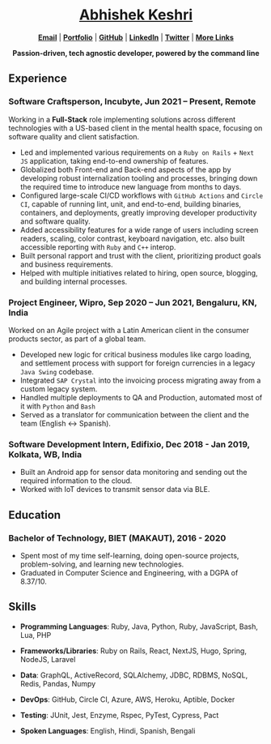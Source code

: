 <div align="center">

# [Abhishek Keshri](https://2kabhishek.github.io)

[**Email**](mailto:iam2kabhishek@gmail.com) | [**Portfolio**](https://2kabhishek.github.io) | [**GitHub**](https://github.com/2kabhishek) | [**LinkedIn**](https://www.linkedin.com/in/2kabhishek/) | [**Twitter**](https://twitter.com/2kabhishek) | [**More Links**](https://2kabhishek.github.io/links)

**Passion-driven, tech agnostic developer, powered by the command line**

</div>

## Experience

### **Software Craftsperson, Incubyte,** Jun 2021 – **Present**, Remote

Working in a **Full-Stack** role implementing solutions across different technologies with a US-based client in the mental health space, focusing on software quality and client satisfaction.

-   Led and implemented various requirements on a `Ruby on Rails` + `Next JS` application, taking end-to-end ownership of features.
-   Globalized both Front-end and Back-end aspects of the app by developing robust internalization tooling and processes, bringing down the required time to introduce new language from months to days.
-   Configured large-scale CI/CD workflows with `GitHub Actions` and `Circle CI`, capable of running lint, unit, and end-to-end, building binaries, containers, and deployments, greatly improving developer productivity and software quality.
-   Added accessibility features for a wide range of users including screen readers, scaling, color contrast, keyboard navigation, etc. also built accessible reporting with `Ruby` and `C++` interop.
-   Built personal rapport and trust with the client, prioritizing product goals and business requirements.
-   Helped with multiple initiatives related to hiring, open source, blogging, and building internal processes.

### **Project Engineer, Wipro,** Sep 2020 – Jun 2021, Bengaluru, KN, India

Worked on an Agile project with a Latin American client in the consumer products sector, as part of a global team.

-   Developed new logic for critical business modules like cargo loading, and settlement process with support for foreign currencies in a legacy `Java Swing` codebase.
-   Integrated `SAP Crystal` into the invoicing process migrating away from a custom legacy system.
-   Handled multiple deployments to QA and Production, automated most of it with `Python` and `Bash`
-   Served as a translator for communication between the client and the team (English <-> Spanish).

### **Software Development Intern, Edifixio,** Dec 2018 - Jan 2019, Kolkata, WB, India

-   Built an Android app for sensor data monitoring and sending out the required information to the cloud.
-   Worked with IoT devices to transmit sensor data via BLE.

## Education

### **Bachelor of Technology, BIET (MAKAUT)**, 2016 - 2020

-   Spent most of my time self-learning, doing open-source projects, problem-solving, and learning new technologies.
-   Graduated in Computer Science and Engineering, with a DGPA of 8.37/10.

## Skills

-   **Programming Languages**:
    Ruby, Java, Python, Ruby, JavaScript, Bash, Lua, PHP
-   **Frameworks/Libraries**:
    Ruby on Rails, React, NextJS, Hugo, Spring, NodeJS, Laravel
-   **Data**:
    GraphQL, ActiveRecord, SQLAlchemy, JDBC, RDBMS, NoSQL, Redis, Pandas, Numpy
-   **DevOps**:
    GitHub, Circle CI, Azure, AWS, Heroku, Aptible, Docker
-   **Testing**:
    JUnit, Jest, Enzyme, Rspec, PyTest, Cypress, Pact

-   **Spoken Languages**:
    English, Hindi, Spanish, Bengali
